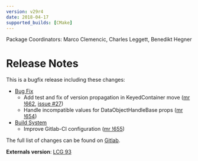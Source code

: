 ```yaml
---
version: v29r4
date: 2018-04-17
supported_builds: [CMake]
---
```

Package Coordinators: Marco Clemencic, Charles Leggett, Benedikt Hegner

# Release Notes

This is a bugfix release including these changes:

- [Bug Fix][]
  - Add test and fix of version propagation in KeyedContainer move ([mr !662][], [issue #27][])
  - Handle incompatible values for DataObjectHandleBase props ([mr !654][])
- [Build System][]
  - Improve Gitlab-CI configuration ([mr !655][])

The full list of changes can be found on [Gitlab][].

**Externals version**: [LCG 93](http://lcginfo.cern.ch/release/93/)


[Gitlab]: https://gitlab.cern.ch/gaudi/Gaudi/merge_requests?scope=all&state=merged&milestone_title=v29r4

[issue #27]: https://gitlab.cern.ch/gaudi/Gaudi/issues/27

[mr !662]: https://gitlab.cern.ch/gaudi/Gaudi/merge_requests/662
[mr !655]: https://gitlab.cern.ch/gaudi/Gaudi/merge_requests/655
[mr !654]: https://gitlab.cern.ch/gaudi/Gaudi/merge_requests/654

[Bug Fix]: https://gitlab.cern.ch/gaudi/Gaudi/merge_requests?label_name%5B%5D=bug+fix&scope=all&state=merged&milestone_title=v29r4
[Build System]: https://gitlab.cern.ch/gaudi/Gaudi/merge_requests?label_name%5B%5D=build+system&scope=all&state=merged&milestone_title=v29r4
[C++ Framework]: https://gitlab.cern.ch/gaudi/Gaudi/merge_requests?label_name%5B%5D=C%2B%2B+framework&scope=all&state=merged&milestone_title=v29r4
[Code Cleanup]: https://gitlab.cern.ch/gaudi/Gaudi/merge_requests?label_name%5B%5D=code+cleanup&scope=all&state=merged&milestone_title=v29r4
[Configuration]: https://gitlab.cern.ch/gaudi/Gaudi/merge_requests?label_name%5B%5D=configuration&scope=all&state=merged&milestone_title=v29r4
[Documentation]: https://gitlab.cern.ch/gaudi/Gaudi/merge_requests?label_name%5B%5D=documentation&scope=all&state=merged&milestone_title=v29r4
[Interactivity]: https://gitlab.cern.ch/gaudi/Gaudi/merge_requests?label_name%5B%5D=interactivity&scope=all&state=merged&milestone_title=v29r4
[Performance]: https://gitlab.cern.ch/gaudi/Gaudi/merge_requests?label_name%5B%5D=Performance&scope=all&state=merged&milestone_title=v29r4
[Task Scheduling]: https://gitlab.cern.ch/gaudi/Gaudi/merge_requests?label_name%5B%5D=task+scheduling&scope=all&state=merged&milestone_title=v29r4
[Tests]: https://gitlab.cern.ch/gaudi/Gaudi/merge_requests?label_name%5B%5D=tests&scope=all&state=merged&milestone_title=v29r4
